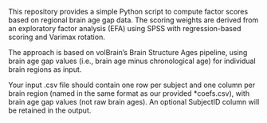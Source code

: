 This repository provides a simple Python script to compute factor scores based on regional brain age gap data. The scoring weights are derived from an exploratory factor analysis (EFA) using SPSS with regression-based scoring and Varimax rotation.

The approach is based on volBrain’s Brain Structure Ages pipeline, using brain age gap values (i.e., brain age minus chronological age) for individual brain regions as input.

Your input .csv file should contain one row per subject and one column per brain region (named in the same format as our provided *coefs.csv), with brain age gap values (not raw brain ages). An optional SubjectID column will be retained in the output.
